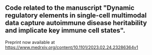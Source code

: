 ## Code related to the manuscript "Dynamic regulatory elements in single-cell multimodal data capture autoimmune disease heritability and implicate key immune cell states".

Preprint now available at https://www.medrxiv.org/content/10.1101/2023.02.24.23286364v1
